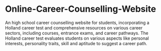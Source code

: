 # Online-Career-Counselling-Website
An high school career counselling website for students, incorporating a Holland career test and comprehensive resources on various career sectors, including courses, entrance exams, and career pathways. The Holland career test evaluates students on various aspects like personal interests, personality traits, skill and  aptitude to suggest a career path.
